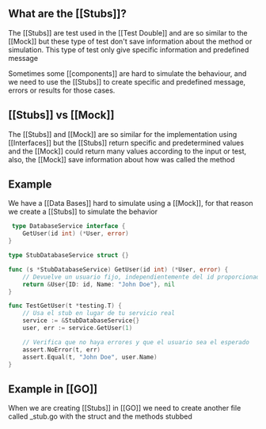
## What are the [[Stubs]]?

The [[Stubs]] are test used in the [[Test Double]] and are so similar to the [[Mock]] but these type of test don't save information about the method or simulation. This type of test only give specific information and predefined message

Sometimes some [[components]] are hard to simulate the behaviour, and we need to use the [[Stubs]] to create specific and predefined message, errors or results for those cases.

## [[Stubs]] vs [[Mock]]

The [[Stubs]] and [[Mock]] are so similar for the implementation using [[Interfaces]] but the [[Stubs]] return specific and predetermined values and the [[Mock]] could return many values according to the input or test, also, the [[Mock]] save information about how was called the method

## Example

We have a [[Data Bases]] hard to simulate using a [[Mock]], for that reason we create a [[Stubs]] to simulate the behavior

```Go
 type DatabaseService interface {
    GetUser(id int) (*User, error)
}

type StubDatabaseService struct {}

func (s *StubDatabaseService) GetUser(id int) (*User, error) {
    // Devuelve un usuario fijo, independientemente del id proporcionado
    return &User{ID: id, Name: "John Doe"}, nil
}

func TestGetUser(t *testing.T) {
    // Usa el stub en lugar de tu servicio real
    service := &StubDatabaseService{}
    user, err := service.GetUser(1)

    // Verifica que no haya errores y que el usuario sea el esperado
    assert.NoError(t, err)
    assert.Equal(t, "John Doe", user.Name)
}
```

## Example in [[GO]]

When we are creating [[Stubs]] in [[GO]] we need to create another file called <name>_stub.go with the struct and the methods stubbed
